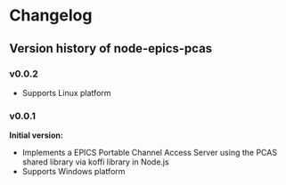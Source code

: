 # Changelog

## Version history of node-epics-pcas

### v0.0.2

- Supports Linux platform

### v0.0.1

**Initial version:**

- Implements a EPICS Portable Channel Access Server using the PCAS shared library via koffi library in Node.js
- Supports Windows platform